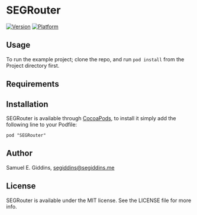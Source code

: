 # SEGRouter

[![Version](http://cocoapod-badges.herokuapp.com/v/SEGRouter/badge.png)](http://cocoadocs.org/docsets/SEGRouter)
[![Platform](http://cocoapod-badges.herokuapp.com/p/SEGRouter/badge.png)](http://cocoadocs.org/docsets/SEGRouter)

## Usage

To run the example project; clone the repo, and run `pod install` from the Project directory first.

## Requirements

## Installation

SEGRouter is available through [CocoaPods](http://cocoapods.org), to install
it simply add the following line to your Podfile:

    pod "SEGRouter"

## Author

Samuel E. Giddins, segiddins@segiddins.me

## License

SEGRouter is available under the MIT license. See the LICENSE file for more info.

